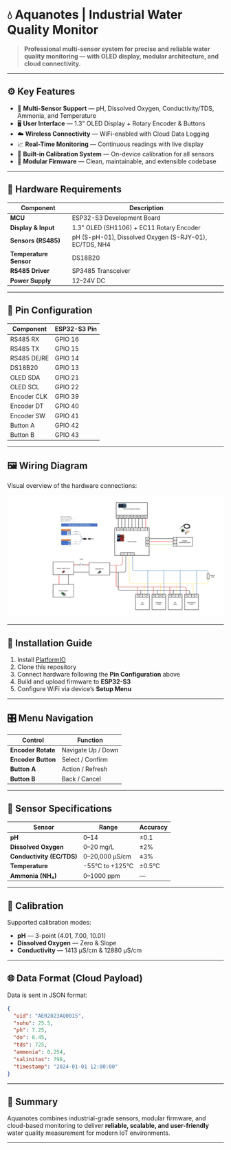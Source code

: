 # 💧 **Aquanotes | Industrial Water Quality Monitor**

> **Professional multi-sensor system for precise and reliable water quality monitoring — with OLED display, modular architecture, and cloud connectivity.**

---

## ⚙️ **Key Features**

* 🌊 **Multi-Sensor Support** — pH, Dissolved Oxygen, Conductivity/TDS, Ammonia, and Temperature
* 🖥️ **User Interface** — 1.3" OLED Display + Rotary Encoder & Buttons
* ☁️ **Wireless Connectivity** — WiFi-enabled with Cloud Data Logging
* 📈 **Real-Time Monitoring** — Continuous readings with live display
* 🧪 **Built-in Calibration System** — On-device calibration for all sensors
* 🧩 **Modular Firmware** — Clean, maintainable, and extensible codebase

---

## 🧰 **Hardware Requirements**

| Component              | Description                                            |
| ---------------------- | ------------------------------------------------------ |
| **MCU**                | ESP32-S3 Development Board                             |
| **Display & Input**    | 1.3" OLED (SH1106) + EC11 Rotary Encoder               |
| **Sensors (RS485)**    | pH (S-pH-01), Dissolved Oxygen (S-RJY-01), EC/TDS, NH4 |
| **Temperature Sensor** | DS18B20                                                |
| **RS485 Driver**       | SP3485 Transceiver                                     |
| **Power Supply**       | 12–24V DC                                              |

---

## 🔌 **Pin Configuration**

| Component   | ESP32-S3 Pin |
| ----------- | ------------ |
| RS485 RX    | GPIO 16      |
| RS485 TX    | GPIO 15      |
| RS485 DE/RE | GPIO 14      |
| DS18B20     | GPIO 13      |
| OLED SDA    | GPIO 21      |
| OLED SCL    | GPIO 22      |
| Encoder CLK | GPIO 39      |
| Encoder DT  | GPIO 40      |
| Encoder SW  | GPIO 41      |
| Button A    | GPIO 42      |
| Button B    | GPIO 43      |

---

## 🖼️ **Wiring Diagram**

Visual overview of the hardware connections:

<p align="center">
  <img src="./wiring_diagram.svg" alt="Wiring Diagram" width="700">
</p>

---

## 🚀 **Installation Guide**

1. Install [PlatformIO](https://platformio.org/)
2. Clone this repository
3. Connect hardware following the **Pin Configuration** above
4. Build and upload firmware to **ESP32-S3**
5. Configure WiFi via device’s **Setup Menu**

---

## 🎛️ **Menu Navigation**

| Control            | Function           |
| ------------------ | ------------------ |
| **Encoder Rotate** | Navigate Up / Down |
| **Encoder Button** | Select / Confirm   |
| **Button A**       | Action / Refresh   |
| **Button B**       | Back / Cancel      |

---

## 📏 **Sensor Specifications**

| Sensor                    | Range           | Accuracy |
| ------------------------- | --------------- | -------- |
| **pH**                    | 0–14            | ±0.1     |
| **Dissolved Oxygen**      | 0–20 mg/L       | ±2%      |
| **Conductivity (EC/TDS)** | 0–20,000 µS/cm  | ±3%      |
| **Temperature**           | -55°C to +125°C | ±0.5°C   |
| **Ammonia (NH₄)**         | 0–1000 ppm      | —        |

---

## 🔧 **Calibration**

Supported calibration modes:

* **pH** — 3-point (4.01, 7.00, 10.01)
* **Dissolved Oxygen** — Zero & Slope
* **Conductivity** — 1413 µS/cm & 12880 µS/cm

---

## 🌐 **Data Format (Cloud Payload)**

Data is sent in JSON format:

```json
{
  "uid": "AER2023AQ0015",
  "suhu": 25.5,
  "ph": 7.25,
  "do": 8.45,
  "tds": 725,
  "ammonia": 0.254,
  "salinitas": 798,
  "timestamp": "2024-01-01 12:00:00"
}
```

---

## 🧠 **Summary**

Aquanotes combines industrial-grade sensors, modular firmware, and cloud-based monitoring to deliver **reliable, scalable, and user-friendly** water quality measurement for modern IoT environments.

---